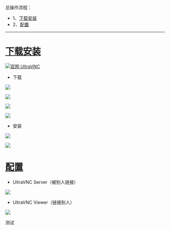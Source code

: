 总操作流程：
- 1、[下载安装](#UltraVNC-01)
- 2、[配置](#UltraVNC-02)

***

# <a name="UltraVNC-01" href="#" >下载安装</a>

[![](https://img.shields.io/badge/官网-UltraVNC-red.svg "官网 UltraVNC")](http://www.uvnc.com/)

- 下载

![](image/2-1.png)

![](image/2-2.png)

![](image/2-3.png)

![](image/2-4.png)

- 安装

![](image/2-5.png)

![](image/2-6.png)

# <a name="UltraVNC-02" href="#" >配置</a>

- UltraVNC Server（被别人链接）

![](image/2-7.png)

- UltraVNC Viewer（链接别人）

![](image/2-8.png)

测试
